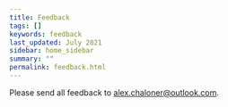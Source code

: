 ```yaml
---
title: Feedback
tags: []
keywords: feedback
last_updated: July 2021
sidebar: home_sidebar
summary: ""
permalink: feedback.html
---
```


Please send all feedback to alex.chaloner@outlook.com.
